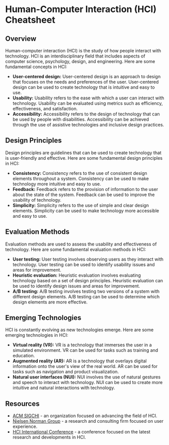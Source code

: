 # Human-Computer Interaction (HCI) Cheatsheet

## Overview
Human-computer interaction (HCI) is the study of how people interact with technology. HCI is an interdisciplinary field that includes aspects of computer science, psychology, design, and engineering. Here are some fundamental concepts in HCI:

- **User-centered design:** User-centered design is an approach to design that focuses on the needs and preferences of the user. User-centered design can be used to create technology that is intuitive and easy to use.
- **Usability:** Usability refers to the ease with which a user can interact with technology. Usability can be evaluated using metrics such as efficiency, effectiveness, and satisfaction.
- **Accessibility:** Accessibility refers to the design of technology that can be used by people with disabilities. Accessibility can be achieved through the use of assistive technologies and inclusive design practices.

## Design Principles
Design principles are guidelines that can be used to create technology that is user-friendly and effective. Here are some fundamental design principles in HCI:

- **Consistency:** Consistency refers to the use of consistent design elements throughout a system. Consistency can be used to make technology more intuitive and easy to use.
- **Feedback:** Feedback refers to the provision of information to the user about the state of the system. Feedback can be used to improve the usability of technology.
- **Simplicity:** Simplicity refers to the use of simple and clear design elements. Simplicity can be used to make technology more accessible and easy to use.

## Evaluation Methods
Evaluation methods are used to assess the usability and effectiveness of technology. Here are some fundamental evaluation methods in HCI:

- **User testing:** User testing involves observing users as they interact with technology. User testing can be used to identify usability issues and areas for improvement.
- **Heuristic evaluation:** Heuristic evaluation involves evaluating technology based on a set of design principles. Heuristic evaluation can be used to identify design issues and areas for improvement.
- **A/B testing:** A/B testing involves testing two versions of a system with different design elements. A/B testing can be used to determine which design elements are more effective.

## Emerging Technologies
HCI is constantly evolving as new technologies emerge. Here are some emerging technologies in HCI:

- **Virtual reality (VR):** VR is a technology that immerses the user in a simulated environment. VR can be used for tasks such as training and education.
- **Augmented reality (AR):** AR is a technology that overlays digital information onto the user's view of the real world. AR can be used for tasks such as navigation and product visualization.
- **Natural user interfaces (NUI):** NUI involves the use of natural gestures and speech to interact with technology. NUI can be used to create more intuitive and natural interactions with technology.

## Resources
- [ACM SIGCHI](https://sigchi.org/) - an organization focused on advancing the field of HCI.
- [Nielsen Norman Group](https://www.nngroup.com/) - a research and consulting firm focused on user experience.
- [HCI International Conference](http://2021.hci.international/) - a conference focused on the latest research and developments in HCI.